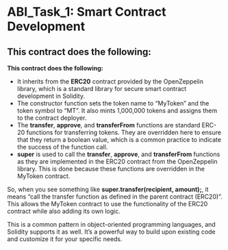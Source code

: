 # ABI_Task_1: Smart Contract Development
## This contract does the following:

**This contract does the following:**

- It inherits from the **ERC20** contract provided by the OpenZeppelin library, which is a standard library for secure smart contract development in Solidity.
- The constructor function sets the token name to “MyToken” and the token symbol to “MT”. It also mints 1,000,000 tokens and assigns them to the contract deployer.
- The **transfer**, **approve**, and **transferFrom** functions are standard ERC-20 functions for transferring tokens. They are overridden here to ensure that they return a boolean value, which is a common practice to indicate the success of the function call.
- **super** is used to call the **transfer**, **approve**, and **transferFrom** functions as they are implemented in the ERC20 contract from the OpenZeppelin library. This is done because these functions are overridden in the MyToken contract.

So, when you see something like **super.transfer(recipient, amount);**, it means “call the transfer function as defined in the parent contract (ERC20)”. This allows the MyToken contract to use the functionality of the ERC20 contract while also adding its own logic.

This is a common pattern in object-oriented programming languages, and Solidity supports it as well. It’s a powerful way to build upon existing code and customize it for your specific needs.
